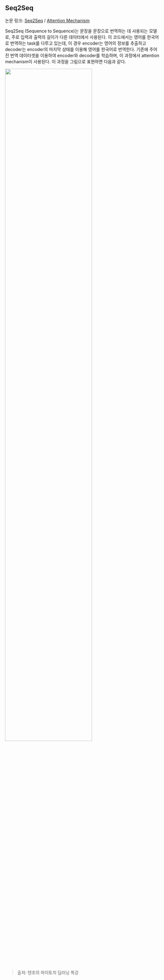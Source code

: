 ## Seq2Seq

논문 링크: [Seq2Seq](https://arxiv.org/abs/1409.3215.pdf) / [Attention Mechanism](https://arxiv.org/abs/1409.0473.pdf)

Seq2Seq (Sequence to Sequence)는 문장을 문장으로 번역하는 데 사용되는 모델로, 주로 입력과 출력의 길이가 다른 데이터에서 사용된다. 이 코드에서는 영어를 한국어로 번역하는 task를 다루고 있는데, 이 경우 encoder는 영어의 정보를 추출하고 decoder는 encoder의 마지막 상태를 이용해 영어를 한국어로 번역한다. 기존에 주어진 번역 데이터셋을 이용하여 encoder와 decoder를 학습하며, 이 과정에서 attention mechanism이 사용된다. 이 과정을 그림으로 표현하면 다음과 같다.

<img src="https://github.com/mathdoyun/Seq2Seq/assets/135238974/03803e27-9afb-485d-a96f-310e31ae4737" width="75%" height="75%"/>

> 출처: 텐초의 파이토치 딥러닝 특강
